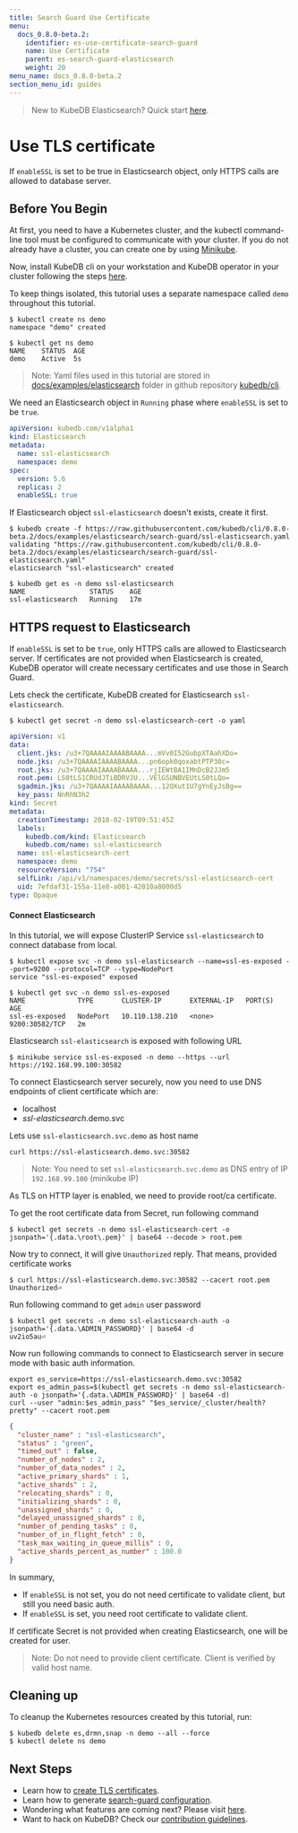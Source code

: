 ```yaml
---
title: Search Guard Use Certificate
menu:
  docs_0.8.0-beta.2:
    identifier: es-use-certificate-search-guard
    name: Use Certificate
    parent: es-search-guard-elasticsearch
    weight: 20
menu_name: docs_0.8.0-beta.2
section_menu_id: guides
---
```

> New to KubeDB Elasticsearch?  Quick start [here](/docs/0.8.0-beta.2/guides/elasticsearch/quickstart).

# Use TLS certificate

If `enableSSL` is set to be true in Elasticsearch object, only HTTPS calls are allowed to database server.

## Before You Begin

At first, you need to have a Kubernetes cluster, and the kubectl command-line tool must be configured to communicate with your cluster.
If you do not already have a cluster, you can create one by using [Minikube](https://github.com/kubernetes/minikube).

Now, install KubeDB cli on your workstation and KubeDB operator in your cluster following the steps [here](/docs/0.8.0-beta.2/setup/install).

To keep things isolated, this tutorial uses a separate namespace called `demo` throughout this tutorial.

```console
$ kubectl create ns demo
namespace "demo" created

$ kubectl get ns demo
NAME    STATUS  AGE
demo    Active  5s
```

> Note: Yaml files used in this tutorial are stored in [docs/examples/elasticsearch](https://github.com/kubedb/cli/tree/master/docs/examples/elasticsearch) folder in github repository [kubedb/cli](https://github.com/kubedb/cli).

We need an Elasticsearch object in `Running` phase where `enableSSL` is set to be `true`.

```yaml
apiVersion: kubedb.com/v1alpha1
kind: Elasticsearch
metadata:
  name: ssl-elasticsearch
  namespace: demo
spec:
  version: 5.6
  replicas: 2
  enableSSL: true
```

If Elasticsearch object `ssl-elasticsearch` doesn't exists, create it first.

```console
$ kubedb create -f https://raw.githubusercontent.com/kubedb/cli/0.8.0-beta.2/docs/examples/elasticsearch/search-guard/ssl-elasticsearch.yaml
validating "https://raw.githubusercontent.com/kubedb/cli/0.8.0-beta.2/docs/examples/elasticsearch/search-guard/ssl-elasticsearch.yaml"
elasticsearch "ssl-elasticsearch" created
```

```console
$ kubedb get es -n demo ssl-elasticsearch
NAME                STATUS    AGE
ssl-elasticsearch   Running   17m
```

## HTTPS request to Elasticsearch

If `enableSSL` is set to be `true`, only HTTPS calls are allowed to Elasticsearch server. If certificates are not provided when Elasticsearch is created,
KubeDB operator will create necessary certificates and use those in Search Guard.

Lets check the certificate, KubeDB created for Elasticsearch `ssl-elasticsearch`.

```console
$ kubectl get secret -n demo ssl-elasticsearch-cert -o yaml
```

```yaml
apiVersion: v1
data:
  client.jks: /u3+7QAAAAIAAAABAAAA...mVv0I52GubpXTAahXDo=
  node.jks: /u3+7QAAAAIAAAABAAAA...pn6opk0qoxabtPTP30c=
  root.jks: /u3+7QAAAAIAAAABAAAA...rjIEWtBA1IMnDcB2JJm5
  root.pem: LS0tLS1CRUdJTiBDRVJU...VElGSUNBVEUtLS0tLQo=
  sgadmin.jks: /u3+7QAAAAIAAAABAAAA...12OXut1U7gYnEyJsBg==
  key_pass: NnRhN3h2
kind: Secret
metadata:
  creationTimestamp: 2018-02-19T09:51:45Z
  labels:
    kubedb.com/kind: Elasticsearch
    kubedb.com/name: ssl-elasticsearch
  name: ssl-elasticsearch-cert
  namespace: demo
  resourceVersion: "754"
  selfLink: /api/v1/namespaces/demo/secrets/ssl-elasticsearch-cert
  uid: 7efdaf31-155a-11e8-a001-42010a8000d5
type: Opaque
```

#### Connect Elasticsearch

In this tutorial, we will expose ClusterIP Service `ssl-elasticsearch` to connect database from local.

```console
$ kubectl expose svc -n demo ssl-elasticsearch --name=ssl-es-exposed --port=9200 --protocol=TCP --type=NodePort
service "ssl-es-exposed" exposed
```

```console
$ kubectl get svc -n demo ssl-es-exposed
NAME             TYPE       CLUSTER-IP       EXTERNAL-IP   PORT(S)          AGE
ssl-es-exposed   NodePort   10.110.138.210   <none>        9200:30582/TCP   2m
```

Elasticsearch `ssl-elasticsearch` is exposed with following URL

```console
$ minikube service ssl-es-exposed -n demo --https --url
https://192.168.99.100:30582
```

To connect Elasticsearch server securely, now you need to use DNS endpoints of client certificate which are:

- localhost
- *ssl-elasticsearch*.demo.svc

Lets use `ssl-elasticsearch.svc.demo` as host name

```console
curl https://ssl-elasticsearch.demo.svc:30582
```

> Note: You need to set `ssl-elasticsearch.svc.demo` as DNS entry of IP `192.168.99.100` (minikube IP)

As TLS on HTTP layer is enabled, we need to provide root/ca certificate.

To get the root certificate data from Secret, run following command

```console
$ kubectl get secrets -n demo ssl-elasticsearch-cert -o jsonpath='{.data.\root\.pem}' | base64 --decode > root.pem
```

Now try to connect, it will give `Unauthorized` reply. That means, provided certificate works

```console
$ curl https://ssl-elasticsearch.demo.svc:30582 --cacert root.pem
Unauthorized⏎
```

Run following command to get `admin` user password

```console
$ kubectl get secrets -n demo ssl-elasticsearch-auth -o jsonpath='{.data.\ADMIN_PASSWORD}' | base64 -d
uv2io5au⏎
```

Now run following commands to connect to Elasticsearch server in secure mode with basic auth information.

```console
export es_service=https://ssl-elasticsearch.demo.svc:30582
export es_admin_pass=$(kubectl get secrets -n demo ssl-elasticsearch-auth -o jsonpath='{.data.\ADMIN_PASSWORD}' | base64 -d)
curl --user "admin:$es_admin_pass" "$es_service/_cluster/health?pretty" --cacert root.pem
```

```json
{
  "cluster_name" : "ssl-elasticsearch",
  "status" : "green",
  "timed_out" : false,
  "number_of_nodes" : 2,
  "number_of_data_nodes" : 2,
  "active_primary_shards" : 1,
  "active_shards" : 2,
  "relocating_shards" : 0,
  "initializing_shards" : 0,
  "unassigned_shards" : 0,
  "delayed_unassigned_shards" : 0,
  "number_of_pending_tasks" : 0,
  "number_of_in_flight_fetch" : 0,
  "task_max_waiting_in_queue_millis" : 0,
  "active_shards_percent_as_number" : 100.0
}
```

In summary,

- If `enableSSL` is not set, you do not need certificate to validate client, but still you need basic auth.
- If `enableSSL` is set, you need root certificate to validate client.

If certificate Secret is not provided when creating Elasticsearch, one will be created for user.

> Note: Do not need to provide client certificate. Client is verified by valid host name.

## Cleaning up

To cleanup the Kubernetes resources created by this tutorial, run:

```console
$ kubedb delete es,drmn,snap -n demo --all --force
$ kubectl delete ns demo
```

## Next Steps

- Learn how to [create TLS certificates](/docs/0.8.0-beta.2/guides/elasticsearch/search-guard/certificate).
- Learn how to generate [search-guard configuration](/docs/0.8.0-beta.2/guides/elasticsearch/search-guard/configuration).
- Wondering what features are coming next? Please visit [here](/docs/0.8.0-beta.2/roadmap).
- Want to hack on KubeDB? Check our [contribution guidelines](/docs/0.8.0-beta.2/CONTRIBUTING).
